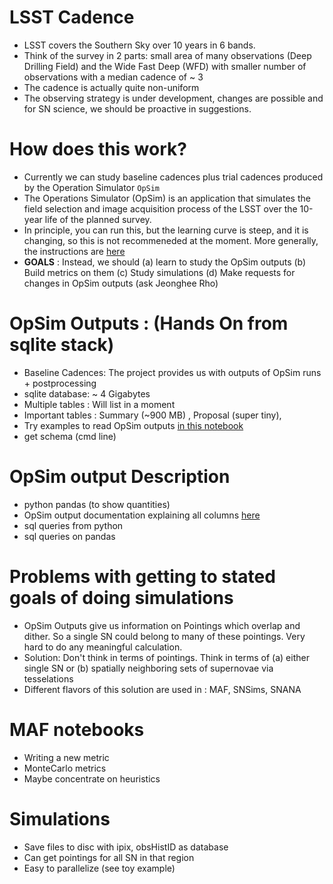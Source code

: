 # LSST Cadence
- LSST covers the Southern Sky over 10 years in 6 bands. 
- Think of the survey in 2 parts: small area of many observations (Deep Drilling Field) and the Wide Fast Deep (WFD) with smaller number of observations with a median cadence of ~ 3 
- The cadence is actually quite non-uniform
- The observing strategy is under development, changes are possible and for SN science, we should be proactive in suggestions.


# How does this work?

- Currently we can study baseline cadences plus trial cadences produced by the Operation Simulator `OpSim`
- The Operations Simulator (OpSim) is an application that simulates the field selection and image acquisition process of the LSST over the 10-year life of the planned survey.
- In principle, you can run this, but the learning curve is steep, and it is changing, so this is not recommeneded at the moment. More generally, the instructions are [here](https://confluence.lsstcorp.org/display/SIM/How+to+Run+OpSim+and+MAF)
- __GOALS__ : Instead, we should (a) learn to study the OpSim outputs (b) Build metrics on them (c) Study simulations (d) Make requests for changes in OpSim outputs (ask Jeonghee Rho)


# OpSim Outputs : (Hands On from sqlite stack)
- Baseline Cadences: The project provides us with outputs of OpSim runs + postprocessing
- sqlite database: ~ 4 Gigabytes
- Multiple tables : Will list in a moment
- Important tables : Summary (~900 MB) , Proposal (super tiny), 
- Try examples to read OpSim outputs [in this notebook]('examples/Cadence_And_OpSim.ipynb')
- get schema (cmd line)

# OpSim output Description
- python pandas (to show quantities)
- OpSim output documentation explaining all columns [here](https://www.lsst.org/scientists/simulations/opsim/summary-table-column-descriptions-v335)
- sql queries from python
- sql queries on pandas

# Problems with getting to stated goals of doing simulations
- OpSim Outputs give us information on Pointings which overlap and dither. So a single SN could belong to many of these pointings. Very hard to do any meaningful calculation.
- Solution: Don't think in terms of pointings. Think in terms of (a) either single SN or (b) spatially neighboring sets of supernovae via tesselations 
- Different flavors of this solution are used in : MAF,  SNSims, SNANA

# MAF notebooks
- Writing a new metric
- MonteCarlo metrics
- Maybe concentrate on heuristics

# Simulations
- Save files to disc with ipix, obsHistID as database
- Can get pointings for all SN in that region
- Easy to parallelize (see toy example)
